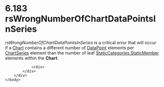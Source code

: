 <html dir="LTR" xmlns:mshelp="http://msdn.microsoft.com/mshelp" xmlns:ddue="http://ddue.schemas.microsoft.com/authoring/2003/5" xmlns:xlink="http://www.w3.org/1999/xlink" xmlns:tool="http://www.microsoft.com/tooltip">
    <head>
        <meta http-equiv="Content-Type" content="text/html; CHARSET=utf-8"></meta>
        <meta name="save" content="history"></meta>
        <title>6.183 rsWrongNumberOfChartDataPointsInSeries</title>
        <xml>
            <mshelp:toctitle title="6.183 rsWrongNumberOfChartDataPointsInSeries"></mshelp:toctitle>
            <mshelp:rltitle title="[MS-RDL]: rsWrongNumberOfChartDataPointsInSeries"></mshelp:rltitle>
            <mshelp:keyword index="A" term="6f73b9bf-cf89-4131-a848-ba44e317fc65"></mshelp:keyword>
            <mshelp:attr name="DCSext.ContentType" value="open specification"></mshelp:attr>
            <mshelp:attr name="AssetID" value="6f73b9bf-cf89-4131-a848-ba44e317fc65"></mshelp:attr>
            <mshelp:attr name="TopicType" value="kbRef"></mshelp:attr>
            <mshelp:attr name="DCSext.Title" value="[MS-RDL]: rsWrongNumberOfChartDataPointsInSeries" />
        </xml>
    </head>
    <body>
        <div id="header">
            <h1 class="heading">6.183 rsWrongNumberOfChartDataPointsInSeries</h1>
        </div>
        <div id="mainSection">
            <div id="mainBody">
                <div id="allHistory" class="saveHistory"></div>
                <div id="sectionSection0" class="section" name="collapseableSection">
                    

<p><i>rsWrongNumberOfChartDataPointsInSeries</i> is a critical
error that will occur if a <a href="b0ab5524-7eb2-47a7-a4d3-230f5c8c5526.htm">Chart</a>
contains a different number of <a href="750e3640-c0df-4f41-b0ba-f6a4f3d09d0e.htm">DataPoint</a> elements per <a href="aee11573-3fcf-4365-938b-e6c8ceece6e1.htm">ChartSeries</a> element than
the number of leaf <a href="53ceef72-53cb-4b5b-af09-08df2edf77fd.htm">StaticCategories.StaticMember</a>
elements within the <b>Chart</b>.</p>


                </div>
            </div>
        </div>
    </body>
</html>